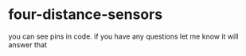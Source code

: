 # four-distance-sensors
you can see pins in code. if you have any questions let me know it will answer that
